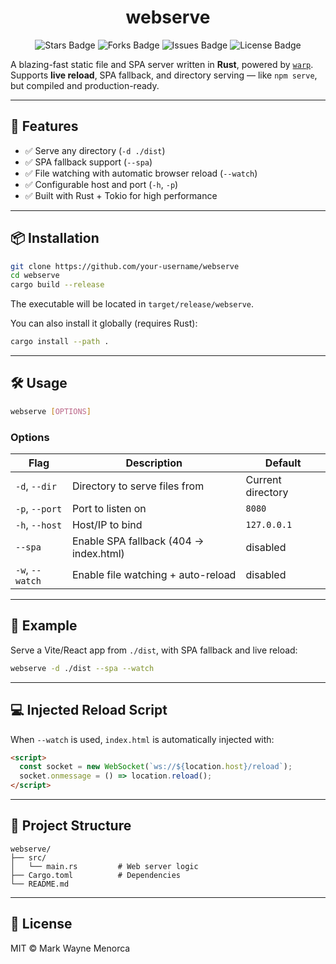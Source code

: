 <div align="center">
  <h1> webserve </h1>
</div>

<p align="center">
  <img src="https://img.shields.io/github/stars/marcuwynu23/webserve.svg" alt="Stars Badge"/>
  <img src="https://img.shields.io/github/forks/marcuwynu23/webserve.svg" alt="Forks Badge"/>
  <img src="https://img.shields.io/github/issues/marcuwynu23/webserve.svg" alt="Issues Badge"/>
  <img src="https://img.shields.io/github/license/marcuwynu23/webserve.svg" alt="License Badge"/>
</p>

A blazing-fast static file and SPA server written in **Rust**, powered by [`warp`](https://crates.io/crates/warp). Supports **live reload**, SPA fallback, and directory serving — like `npm serve`, but compiled and production-ready.

---

## 🚀 Features

- ✅ Serve any directory (`-d ./dist`)
- ✅ SPA fallback support (`--spa`)
- ✅ File watching with automatic browser reload (`--watch`)
- ✅ Configurable host and port (`-h`, `-p`)
- ✅ Built with Rust + Tokio for high performance

---

## 📦 Installation

```bash
git clone https://github.com/your-username/webserve
cd webserve
cargo build --release
```

The executable will be located in `target/release/webserve`.

You can also install it globally (requires Rust):

```bash
cargo install --path .
```

---

## 🛠 Usage

```bash
webserve [OPTIONS]
```

### Options

| Flag            | Description                            | Default           |
| --------------- | -------------------------------------- | ----------------- |
| `-d`, `--dir`   | Directory to serve files from          | Current directory |
| `-p`, `--port`  | Port to listen on                      | `8080`            |
| `-h`, `--host`  | Host/IP to bind                        | `127.0.0.1`       |
| `--spa`         | Enable SPA fallback (404 → index.html) | disabled          |
| `-w`, `--watch` | Enable file watching + auto-reload     | disabled          |

---

## 🧪 Example

Serve a Vite/React app from `./dist`, with SPA fallback and live reload:

```bash
webserve -d ./dist --spa --watch
```

---

## 💻 Injected Reload Script

When `--watch` is used, `index.html` is automatically injected with:

```html
<script>
  const socket = new WebSocket(`ws://${location.host}/reload`);
  socket.onmessage = () => location.reload();
</script>
```

---

## 📁 Project Structure

```
webserve/
├── src/
│   └── main.rs         # Web server logic
├── Cargo.toml          # Dependencies
└── README.md
```

---

## 📜 License

MIT © Mark Wayne Menorca
